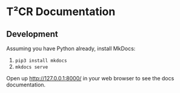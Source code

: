 # T²CR Documentation

## Development

Assuming you have Python already, install MkDocs:

1. `pip3 install mkdocs`
2. `mkdocs serve`

Open up http://127.0.0.1:8000/ in your web browser to see the docs documentation.